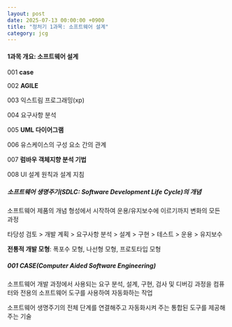 ```yaml
---
layout: post
date: 2025-07-13 00:00:00 +0900
title: "정처기 1과목: 소프트웨어 설계"
category: jcg
---
```


#### 1과목 개요: 소프트웨어 설계
001 **case**                               

002 **AGILE**                              

003 익스트림 프로그래밍(xp)

004 요구사항 분석

005 **UML 다이어그램**                      

006 유스케이스의 구성 요소 간의 관계

007 **럼바우 객체지향 분석 기법**           

008 UI 설계 원칙과 설계 지침 

##### 소프트웨어 생명주기(SDLC: Software Development Life Cycle)의 개념
소프트웨어 제품의 개념 형성에서 시작하여 운용/유지보수에 이르기까지 변화의 모든 과정

타당성 검토 > 개발 계획 > 요구사항 분석 > 설계 > 구현 > 테스트 > 운용 > 유지보수 

**전통적 개발 모형**: 폭포수 모형, 나선형 모형, 프로토타입 모형 

##### 001 CASE(Computer Aided Software Engineering)
소프트웨어  개발 과정에서 사용되는 요구 분석, 설계, 구현, 검사 및 디버깅 과정을 컴퓨터와 전용의 소프트웨어 도구를 사용하여 자동화하는 작업

소프트웨어 생명주기의 전체 단계를 연결해주고 자동화시켜 주는 통합된 도구를 제공해 주는 기술 


